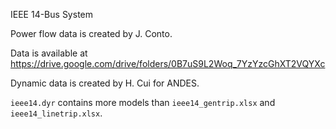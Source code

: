 IEEE 14-Bus System

Power flow data is created by J. Conto.

Data is available at https://drive.google.com/drive/folders/0B7uS9L2Woq_7YzYzcGhXT2VQYXc

Dynamic data is created by H. Cui for ANDES.

`ieee14.dyr` contains more models than `ieee14_gentrip.xlsx` and `ieee14_linetrip.xlsx`.
